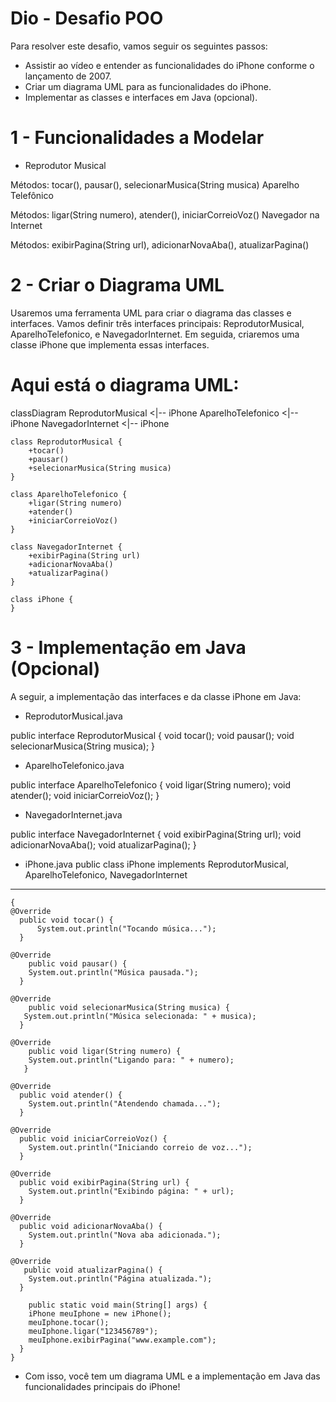 # Dio - Desafio POO

Para resolver este desafio, vamos seguir os seguintes passos:

- Assistir ao vídeo e entender as funcionalidades do iPhone conforme o lançamento de 2007.
- Criar um diagrama UML para as funcionalidades do iPhone.
- Implementar as classes e interfaces em Java (opcional).

# 1 - Funcionalidades a Modelar
- Reprodutor Musical

Métodos: tocar(), pausar(), selecionarMusica(String musica)
Aparelho Telefônico

Métodos: ligar(String numero), atender(), iniciarCorreioVoz()
Navegador na Internet

Métodos: exibirPagina(String url), adicionarNovaAba(), atualizarPagina()

# 2 - Criar o Diagrama UML
Usaremos uma ferramenta UML para criar o diagrama das classes e interfaces. Vamos definir três interfaces principais: ReprodutorMusical, AparelhoTelefonico, e NavegadorInternet. 
Em seguida, criaremos uma classe iPhone que implementa essas interfaces.

# Aqui está o diagrama UML:

  classDiagram
    ReprodutorMusical <|-- iPhone
    AparelhoTelefonico <|-- iPhone
    NavegadorInternet <|-- iPhone

    class ReprodutorMusical {
        +tocar()
        +pausar()
        +selecionarMusica(String musica)
    }

    class AparelhoTelefonico {
        +ligar(String numero)
        +atender()
        +iniciarCorreioVoz()
    }

    class NavegadorInternet {
        +exibirPagina(String url)
        +adicionarNovaAba()
        +atualizarPagina()
    }

    class iPhone {
    }

# 3 - Implementação em Java (Opcional)

A seguir, a implementação das interfaces e da classe iPhone em Java:

- ReprodutorMusical.java

public interface ReprodutorMusical {
    void tocar();
    void pausar();
    void selecionarMusica(String musica);
}

- AparelhoTelefonico.java

public interface AparelhoTelefonico {
    void ligar(String numero);
    void atender();
    void iniciarCorreioVoz();
}

- NavegadorInternet.java

public interface NavegadorInternet {
    void exibirPagina(String url);
    void adicionarNovaAba();
    void atualizarPagina();
}

- iPhone.java
public class iPhone implements ReprodutorMusical, AparelhoTelefonico, NavegadorInternet

------------------------------------------------------------------------------------

    {
    @Override  
      public void tocar() {
          System.out.println("Tocando música...");
      }

    @Override  
        public void pausar() {
        System.out.println("Música pausada.");
      }

    @Override  
        public void selecionarMusica(String musica) {
       System.out.println("Música selecionada: " + musica);
      }

    @Override  
        public void ligar(String numero) {
        System.out.println("Ligando para: " + numero);
       }

    @Override    
      public void atender() {
        System.out.println("Atendendo chamada...");
      }

    @Override  
      public void iniciarCorreioVoz() {
        System.out.println("Iniciando correio de voz...");
      }

    @Override
      public void exibirPagina(String url) {
        System.out.println("Exibindo página: " + url);
      }

    @Override  
      public void adicionarNovaAba() {
        System.out.println("Nova aba adicionada.");
      }

    @Override  
       public void atualizarPagina() {
        System.out.println("Página atualizada.");
      }

        public static void main(String[] args) {
        iPhone meuIphone = new iPhone();
        meuIphone.tocar();
        meuIphone.ligar("123456789");
        meuIphone.exibirPagina("www.example.com");
      }
    }

- Com isso, você tem um diagrama UML e a implementação em Java das funcionalidades principais do iPhone!
